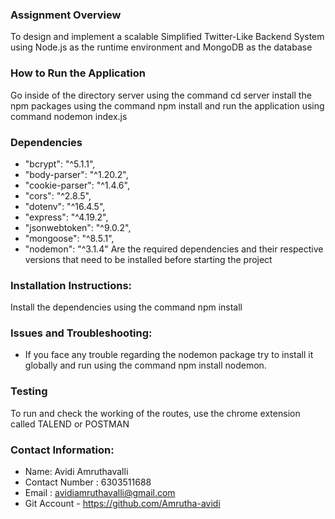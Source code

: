 ### Assignment Overview
To design and implement a scalable Simplified Twitter-Like Backend System using Node.js as the runtime environment and MongoDB as the database

### How to Run the Application
Go inside of the directory server using the command cd server install the npm packages using the command npm install and run the application using command nodemon index.js

### Dependencies
- "bcrypt": "^5.1.1",
- "body-parser": "^1.20.2",
- "cookie-parser": "^1.4.6",
- "cors": "^2.8.5",
- "dotenv": "^16.4.5",
- "express": "^4.19.2",
- "jsonwebtoken": "^9.0.2",
- "mongoose": "^8.5.1",
- "nodemon": "^3.1.4"
Are the required dependencies and their respective versions that need to be installed before starting the project

### Installation Instructions: 
Install the dependencies using the command npm install <package-name>

### Issues and Troubleshooting: 
- If you face any trouble regarding the nodemon package try to install it globally and run using the command npm install nodemon.

### Testing
To run and check the working of the routes, use the chrome extension called TALEND or POSTMAN

### Contact Information: 
- Name: Avidi Amruthavalli
- Contact Number : 6303511688
- Email : avidiamruthavalli@gmail.com
- Git Account - https://github.com/Amrutha-avidi
